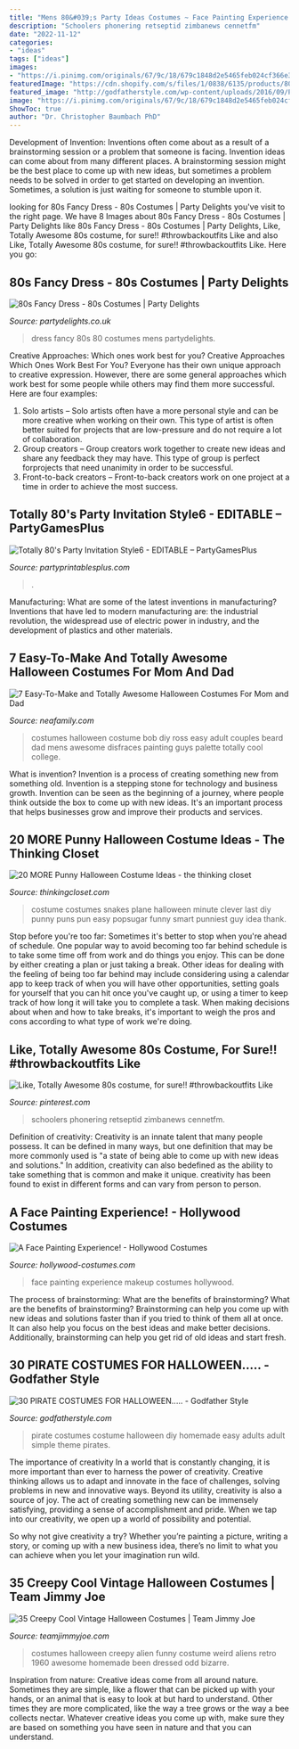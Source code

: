 ```yaml
---
title: "Mens 80&#039;s Party Ideas Costumes ~ Face Painting Experience Makeup Costumes Hollywood"
description: "Schoolers phonering retseptid zimbanews cennetfm"
date: "2022-11-12"
categories:
- "ideas"
tags: ["ideas"]
images:
- "https://i.pinimg.com/originals/67/9c/18/679c1848d2e5465feb024cf366e389f0.jpg"
featuredImage: "https://cdn.shopify.com/s/files/1/0838/6135/products/80s-party-invitation-editable-personalized-6_1200x1200.png?v=1496863765"
featured_image: "http://godfatherstyle.com/wp-content/uploads/2016/09/PIRATE-COSTUME-...0.jpg"
image: "https://i.pinimg.com/originals/67/9c/18/679c1848d2e5465feb024cf366e389f0.jpg"
ShowToc: true
author: "Dr. Christopher Baumbach PhD"
---
```



Development of Invention: Inventions often come about as a result of a brainstorming session or a problem that someone is facing.
Invention ideas can come about from many different places. A brainstorming session might be the best place to come up with new ideas, but sometimes a problem needs to be solved in order to get started on developing an invention. Sometimes, a solution is just waiting for someone to stumble upon it.

	

		
looking for 80s Fancy Dress - 80s Costumes | Party Delights you've visit to the right page. We have 8 Images about 80s Fancy Dress - 80s Costumes | Party Delights like 80s Fancy Dress - 80s Costumes | Party Delights, Like, Totally Awesome 80s costume, for sure!! #throwbackoutfits Like and also Like, Totally Awesome 80s costume, for sure!! #throwbackoutfits Like. Here you go:
		
    
## 80s Fancy Dress - 80s Costumes | Party Delights

<img loading=lazy src="http://images.partydelights.co.uk/images/links/fancy-dress-80-landing-mens.jpg" onerror="this.onerror=null;this.src='https://tse2.mm.bing.net/th?id=OIP.k694paT9Agm6BfUC0q8VbwAAAA&amp;pid=15.1';" alt="80s Fancy Dress - 80s Costumes | Party Delights">

_Source: partydelights.co.uk_

>dress fancy 80s 80 costumes mens partydelights. 

	

Creative Approaches: Which ones work best for you?
Creative Approaches Which Ones Work Best For You?
Everyone has their own unique approach to creative expression. However, there are some general approaches which work best for some people while others may find them more successful. Here are four examples: 

1) Solo artists – Solo artists often have a more personal style and can be more creative when working on their own. This type of artist is often better suited for projects that are low-pressure and do not require a lot of collaboration. 
2) Group creators – Group creators work together to create new ideas and share any feedback they may have. This type of group is perfect forprojects that need unanimity in order to be successful. 
3) Front-to-back creators – Front-to-back creators work on one project at a time in order to achieve the most success.

    
## Totally 80&#039;s Party Invitation Style6 - EDITABLE – PartyGamesPlus

<img loading=lazy src="https://cdn.shopify.com/s/files/1/0838/6135/products/80s-party-invitation-editable-personalized-6_1200x1200.png?v=1496863765" onerror="this.onerror=null;this.src='https://tse1.mm.bing.net/th?id=OIP.RDmwlWsXmw20Mdy2kpA2MwHaKR&amp;pid=15.1';" alt="Totally 80&#039;s Party Invitation Style6 - EDITABLE – PartyGamesPlus">

_Source: partyprintablesplus.com_

>. 

	

Manufacturing: What are some of the latest inventions in manufacturing?
Inventions that have led to modern manufacturing are: the industrial revolution, the widespread use of electric power in industry, and the development of plastics and other materials.

    
## 7 Easy-To-Make And Totally Awesome Halloween Costumes For Mom And Dad

<img loading=lazy src="http://neafamily.com/downloads/1097/download/Bob.jpg?cb=a2a79285acebc968aab20d1a6ca9cb69" onerror="this.onerror=null;this.src='https://tse1.mm.bing.net/th?id=OIP.VHTA-oRxCufk_SP_anfpcwHaJ4&amp;pid=15.1';" alt="7 Easy-To-Make and Totally Awesome Halloween Costumes For Mom and Dad">

_Source: neafamily.com_

>costumes halloween costume bob diy ross easy adult couples beard dad mens awesome disfraces painting guys palette totally cool college. 

	

What is invention?
Invention is a process of creating something new from something old. Invention is a stepping stone for technology and business growth. Invention can be seen as the beginning of a journey, where people think outside the box to come up with new ideas. It's an important process that helps businesses grow and improve their products and services.

    
## 20 MORE Punny Halloween Costume Ideas - The Thinking Closet

<img loading=lazy src="http://i.imgur.com/8ns0h.jpg" onerror="this.onerror=null;this.src='https://tse3.mm.bing.net/th?id=OIP.HFvQ3pYiUmDRYuodietrsQHaJ4&amp;pid=15.1';" alt="20 MORE Punny Halloween Costume Ideas - the thinking closet">

_Source: thinkingcloset.com_

>costume costumes snakes plane halloween minute clever last diy punny puns pun easy popsugar funny smart punniest guy idea thank. 

	

Stop before you're too far: Sometimes it's better to stop when you're ahead of schedule.
One popular way to avoid becoming too far behind schedule is to take some time off from work and do things you enjoy. This can be done by either creating a plan or just taking a break. Other ideas for dealing with the feeling of being too far behind may include considering using a calendar app to keep track of when you will have other opportunities, setting goals for yourself that you can hit once you've caught up, or using a timer to keep track of how long it will take you to complete a task. When making decisions about when and how to take breaks, it's important to weigh the pros and cons according to what type of work we're doing.

    
## Like, Totally Awesome 80s Costume, For Sure!! #throwbackoutfits Like

<img loading=lazy src="https://i.pinimg.com/originals/67/9c/18/679c1848d2e5465feb024cf366e389f0.jpg" onerror="this.onerror=null;this.src='https://tse1.mm.bing.net/th?id=OIP.X-cRg_r6yUy6pXOASm6odwHaMZ&amp;pid=15.1';" alt="Like, Totally Awesome 80s costume, for sure!! #throwbackoutfits Like">

_Source: pinterest.com_

>schoolers phonering retseptid zimbanews cennetfm. 

	

Definition of creativity:
Creativity is an innate talent that many people possess. It can be defined in many ways, but one definition that may be more commonly used is "a state of being able to come up with new ideas and solutions." In addition, creativity can also bedefined as the ability to take something that is common and make it unique. creativity has been found to exist in different forms and can vary from person to person.

    
## A Face Painting Experience! - Hollywood Costumes

<img loading=lazy src="http://hollywood-costumes.com/wp-content/uploads/2017/05/06f9926060423677d7adc69b3b8ece6c.jpg" onerror="this.onerror=null;this.src='https://tse1.mm.bing.net/th?id=OIP.oDFZyBGCMELjxjmFaWwI0wHaLU&amp;pid=15.1';" alt="A Face Painting Experience! - Hollywood Costumes">

_Source: hollywood-costumes.com_

>face painting experience makeup costumes hollywood. 

	

The process of brainstorming: What are the benefits of brainstorming?
What are the benefits of brainstorming?
Brainstorming can help you come up with new ideas and solutions faster than if you tried to think of them all at once. It can also help you focus on the best ideas and make better decisions. Additionally, brainstorming can help you get rid of old ideas and start fresh.

    
## 30 PIRATE COSTUMES FOR HALLOWEEN..... - Godfather Style

<img loading=lazy src="http://godfatherstyle.com/wp-content/uploads/2016/09/PIRATE-COSTUME-...0.jpg" onerror="this.onerror=null;this.src='https://tse4.mm.bing.net/th?id=OIP.LEE-g7BBXRNXubANy1HgGAHaJ3&amp;pid=15.1';" alt="30 PIRATE COSTUMES FOR HALLOWEEN..... - Godfather Style">

_Source: godfatherstyle.com_

>pirate costumes costume halloween diy homemade easy adults adult simple theme pirates. 

	

The importance of creativity
In a world that is constantly changing, it is more important than ever to harness the power of creativity. Creative thinking allows us to adapt and innovate in the face of challenges, solving problems in new and innovative ways.
Beyond its utility, creativity is also a source of joy. The act of creating something new can be immensely satisfying, providing a sense of accomplishment and pride. When we tap into our creativity, we open up a world of possibility and potential.

So why not give creativity a try? Whether you’re painting a picture, writing a story, or coming up with a new business idea, there’s no limit to what you can achieve when you let your imagination run wild.

    
## 35 Creepy Cool Vintage Halloween Costumes | Team Jimmy Joe

<img loading=lazy src="http://www.teamjimmyjoe.com/wp-content/uploads/2014/09/funny-family-vintage-alien-costumes.jpg" onerror="this.onerror=null;this.src='https://tse4.mm.bing.net/th?id=OIP.hfyh0UUkjTHN5bv6pCj93wHaJ9&amp;pid=15.1';" alt="35 Creepy Cool Vintage Halloween Costumes | Team Jimmy Joe">

_Source: teamjimmyjoe.com_

>costumes halloween creepy alien funny costume weird aliens retro 1960 awesome homemade been dressed odd bizarre. 

	

Inspiration from nature:
Creative ideas come from all around nature. Sometimes they are simple, like a flower that can be picked up with your hands, or an animal that is easy to look at but hard to understand. Other times they are more complicated, like the way a tree grows or the way a bee collects nectar. Whatever creative ideas you come up with, make sure they are based on something you have seen in nature and that you can understand.

